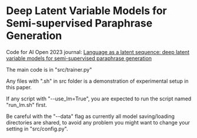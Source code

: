 # Deep Latent Variable Models for Semi-supervised Paraphrase Generation

Code for AI Open 2023 journal: [Language as a latent sequence: deep latent variable models for semi-supervised paraphrase generation](https://papers.ssrn.com/sol3/papers.cfm?abstract_id=4445277)

The main code is in "src/trainer.py"

Any files with ".sh" in src folder is a demonstration of experimental setup in this paper.

If any script with "--use_lm=True", you are expected to run the script named "run_lm.sh" first.

Be careful with the "--data" flag as currently all model saving/loading directories are shared, to avoid any problem you might want to change your setting in "src/config.py".
